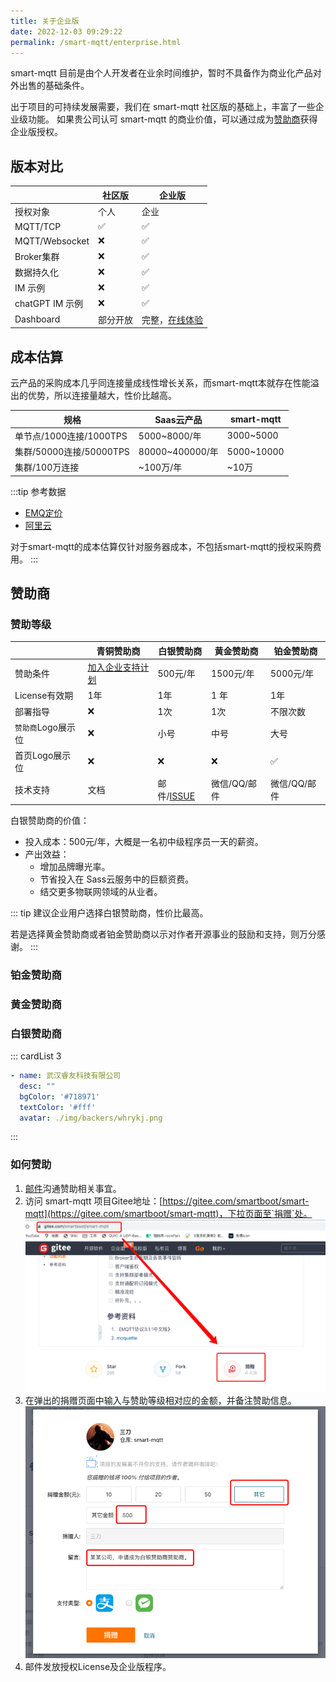 ```yaml
---
title: 关于企业版
date: 2022-12-03 09:29:22
permalink: /smart-mqtt/enterprise.html
---
```


smart-mqtt 目前是由个人开发者在业余时间维护，暂时不具备作为商业化产品对外出售的基础条件。

出于项目的可持续发展需要，我们在 smart-mqtt 社区版的基础上，丰富了一些企业级功能。
如果贵公司认可 smart-mqtt 的商业价值，可以通过成为[赞助商](#赞助商)获得企业版授权。

## 版本对比
|                | 社区版  | 企业版                                    |
|----------------|------|----------------------------------------|
| 授权对象           | 个人   | 企业                                     |
| MQTT/TCP       | ✅    | ✅                                      |
| MQTT/Websocket | ❌    | ✅                                      |
| Broker集群       | ❌    | ✅                                      |
| 数据持久化          | ❌    | ✅                                      |
| IM 示例          | ❌    | ✅                                      |
| chatGPT IM 示例  | ❌    | ✅                                      |
| Dashboard      | 部分开放 | 完整，[在线体验](http://82.157.162.230:8083/) |



## 成本估算
云产品的采购成本几乎同连接量成线性增长关系，而smart-mqtt本就存在性能溢出的优势，所以连接量越大，性价比越高。

| 规格                 | Saas云产品        | smart-mqtt |
|--------------------|----------------|------------|
| 单节点/1000连接/1000TPS | 5000~8000/年    | 3000~5000  |
| 集群/50000连接/50000TPS | 80000~400000/年 | 5000~10000 |
| 集群/100万连接  | ~100万/年        | ~10万       |

:::tip 参考数据
- [EMQ定价](https://www.emqx.com/zh/cloud/pricing#details)
- [阿里云](https://help.aliyun.com/document_detail/189682.html)
  
对于smart-mqtt的成本估算仅针对服务器成本，不包括smart-mqtt的授权采购费用。
:::

## 赞助商
### 赞助等级

|| 青铜赞助商      | 白银赞助商 | 黄金赞助商 | 铂金赞助商  |
|------------|-------|-------|--------|----------|
| 赞助条件       |[加入企业支持计划](/smart-mqtt/)|500元/年| 1500元/年  |5000元/年 |
| License有效期 | 1年    | 1年    | 1 年    | 1年       |
| 部署指导       | ❌     | 1次     | 1次     | 不限次数     |
| `赞助商`Logo展示位 | ❌     | 小号    | 中号     | 大号       |
| 首页Logo展示位  | ❌     | ❌     | ❌      | ✅        |
| 技术支持       | 文档    | 邮件/[ISSUE](https://gitee.com/smartboot/smart-mqtt/issues)    | 微信/QQ/邮件 | 微信/QQ/邮件 |
白银赞助商的价值：

- 投入成本：500元/年，大概是一名初中级程序员一天的薪资。
- 产出效益：
    - 增加品牌曝光率。
    - 节省投入在 Sass云服务中的巨额资费。
    - 结交更多物联网领域的从业者。

::: tip
建议企业用户选择白银赞助商，性价比最高。

若是选择黄金赞助商或者铂金赞助商以示对作者开源事业的鼓励和支持，则万分感谢。
:::

### 铂金赞助商

### 黄金赞助商

### 白银赞助商
::: cardList 3
```yaml
- name: 武汉睿友科技有限公司
  desc: ""
  bgColor: '#718971'
  textColor: '#fff'
  avatar: ./img/backers/whrykj.png
```
:::

### 如何赞助
1. [邮件](mailto:zhengjunweimail@163.com)沟通赞助相关事宜。
2. 访问 smart-mqtt 项目Gitee地址：[https://gitee.com/smartboot/smart-mqtt](https://gitee.com/smartboot/smart-mqtt)，下拉页面至`捐赠`处。
   ![img.png](./img/donate_1.png)
3. 在弹出的捐赠页面中输入与赞助等级相对应的金额，并备注赞助信息。
   ![](./img/donate_2.png)
4. 邮件发放授权License及企业版程序。
